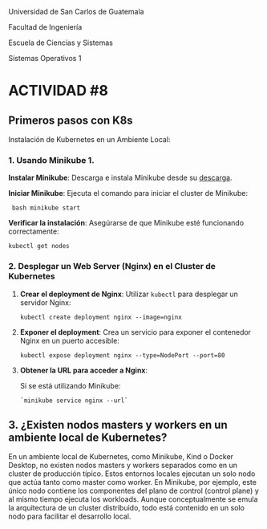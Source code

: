 
Universidad de San Carlos de Guatemala

Facultad de Ingeniería

Escuela de Ciencias y Sistemas

Sistemas Operativos 1

# ACTIVIDAD #8

##  Primeros pasos con K8s

Instalación de Kubernetes en un Ambiente Local: 

### 1. Usando Minikube 1. 

**Instalar Minikube**: Descarga e instala Minikube desde su [descarga](https://minikube.sigs.k8s.io/docs/start/).

 **Iniciar Minikube**: Ejecuta el comando para iniciar el cluster de Minikube:

	 bash minikube start
	 
**Verificar la instalación**: Asegúrarse de que Minikube esté funcionando correctamente:

`kubectl get nodes`

### 2. Desplegar un Web Server (Nginx) en el Cluster de Kubernetes

1.  **Crear el deployment de Nginx**: Utilizar `kubectl` para desplegar un servidor Nginx:
      
    `kubectl create deployment nginx --image=nginx` 
    
2.  **Exponer el deployment**: Crea un servicio para exponer el contenedor Nginx en un puerto accesible:
        
    `kubectl expose deployment nginx --type=NodePort --port=80` 
    
3.  **Obtener la URL para acceder a Nginx**:

	Si se está utilizando Minikube:
        
        `minikube service nginx --url` 
                

## 3. ¿Existen nodos masters y workers en un ambiente local de Kubernetes?

En un ambiente local de Kubernetes, como Minikube, Kind o Docker Desktop, no existen nodos masters y workers separados como en un cluster de producción típico. Estos entornos locales ejecutan un solo nodo que actúa tanto como master como worker. En Minikube, por ejemplo, este único nodo contiene los componentes del plano de control (control plane) y al mismo tiempo ejecuta los workloads. Aunque conceptualmente se emula la arquitectura de un cluster distribuido, todo está contenido en un solo nodo para facilitar el desarrollo local.